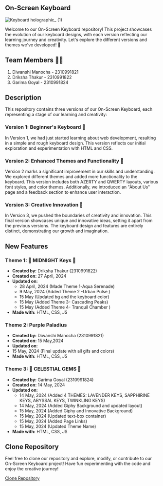 ## On-Screen Keyboard

![Keyboard holographic_ (1)](https://github.com/drikshathakur786/On-Screen-Keyboard/assets/156819619/88d8625a-1342-4c85-98cb-08d71ab3fa5e)

Welcome to our On-Screen Keyboard repository! This project showcases the evolution of our keyboard designs, with each version reflecting our learning journey and creativity. Let's explore the different versions and themes we've developed! 🚀

## Team Members 👩‍💻

1. Diwanshi Manocha - 2310991821
2. Driksha Thakur - 2310991822
3. Garima Goyal - 2310991824

## Description

This repository contains three versions of our On-Screen Keyboard, each representing a stage of our learning and creativity:

### Version 1: Beginner's Keyboard 🚧

In Version 1, we had just started learning about web development, resulting in a simple and rough keyboard design. This version reflects our initial exploration and experimentation with HTML and CSS.

### Version 2: Enhanced Themes and Functionality 🎨

Version 2 marks a significant improvement in our skills and understanding. We explored different themes and added more functionality to the keyboard. This version includes both AZERTY and QWERTY layouts, various font styles, and color themes. Additionally, we introduced an "About Us" page and a feedback section to enhance user interaction.

### Version 3: Creative Innovation 🌟

In Version 3, we pushed the boundaries of creativity and innovation. This final version showcases unique and innovative ideas, setting it apart from the previous versions. The keyboard design and features are entirely distinct, demonstrating our growth and imagination.

## New Features

### Theme 1: 🌙 MIDNIGHT Keys 🌌

- **Created by:** Driksha Thakur (2310991822)
- **Created on:** 27 April, 2024
- **Updated on:**
  - 28 April, 2024 (Made Theme 1-Aqua Serenade)
  - 9 May, 2024 (Added Theme 2 -Urban Pulse )
  - 15 May (Updated bg and the keyboard color)
  - 15 May (Added Theme 3- Cascading Peaks)
  - 15 May (Added Theme 4- Tranquil Chamber )
- **Made with:** HTML, CSS, JS

### Theme 2: Purple Paladius

- **Created by:** Diwanshi Manocha (2310991821)
- **Created on:** 15 May,2024
- **Updated on:**
- 15 May, 2024 (Final update with all gifs and colors)
- **Made with:** HTML, CSS, JS

### Theme 3: 🖤 CELESTIAL GEMS 🌌

- **Created by:** Garima Goyal (2310991824)
- **Created on:** 14 May, 2024
- **Updated on:**
  - 14 May, 2024 (Added 4 THEMES: LAVENDER KEYS, SAPPHIRINE KEYS, ABYSSAL KEYS, TWINKLING KEYS)
  - 14 May, 2024 (Added Giphy Background and updated layout)
  - 15 May, 2024 (Added Giphy and Innovative Background)
  - 15 May, 2024 (Updated text-box container)
  - 15 May, 2024 (Added Page Links)
  - 15 May, 2024 (Updated Theme Name)
- **Made with:** HTML, CSS, JS

  
## Clone Repository

Feel free to clone our repository and explore, modify, or contribute to our On-Screen Keyboard project! Have fun experimenting with the code and enjoy the creative journey! 

[Clone Repository](https://github.com/drikshathakur786/On-Screen-Keyboard)
